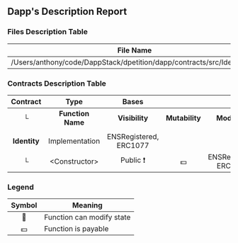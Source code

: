 ## Dapp's Description Report
### Files Description Table

|  File Name  |  SHA-1 Hash  |
|-------------|--------------|
| /Users/anthony/code/DappStack/dpetition/dapp/contracts/src/Identity.sol | abd0df127fd3037d497da1877eded7b8da8e8193 |

### Contracts Description Table

|  Contract  |         Type        |       Bases      |                  |                 |
|:----------:|:-------------------:|:----------------:|:----------------:|:---------------:|
|     └      |  **Function Name**  |  **Visibility**  |  **Mutability**  |  **Modifiers**  |
||||||
| **Identity** | Implementation | ENSRegistered, ERC1077 |||
| └ | \<Constructor\> | Public ❗️ |  💵 | ENSRegistered ERC1077 |

### Legend
|  Symbol  |  Meaning  |
|:--------:|-----------|
|    🛑    | Function can modify state |
|    💵    | Function is payable |
